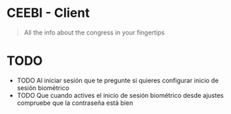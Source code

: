 # CEEBI - Client

> All the info about the congress in your fingertips

# TODO

- TODO Al iniciar sesión que te pregunte si quieres configurar inicio de sesión biométrico
- TODO Que cuando actives el inicio de sesión biométrico desde ajustes compruebe que la contraseña está bien
